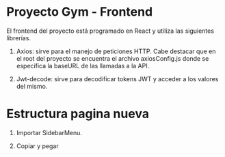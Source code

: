 # Proyecto Gym - Frontend

El frontend del proyecto está programado en React y utiliza las siguientes librerías.

1. Axios: sirve para el manejo de peticiones HTTP. Cabe destacar que en el root del proyecto se encuentra el archivo axiosConfig.js donde se específica la baseURL de las llamadas a la API.

2. Jwt-decode: sirve para decodificar tokens JWT y acceder a los valores del mismo.

# Estructura pagina nueva

1. Importar SidebarMenu.

2. Copiar y pegar
<div className='page-layout'>
    <SidebarMenu isAdmin={false}/>
    <div className='content-layout'> </div>
</div>